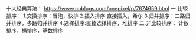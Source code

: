 十大经典算法：
https://www.cnblogs.com/onepixel/p/7674659.html
一.比较排序：
1.交换排序：冒泡，快排
2.插入排序:直接插入，希尔
3.归并排序：二路归并排序，多路归并排序
4.选择排序:直接选择排序，堆排序
二.非比较排序：
计数排序，桶排序，基数排序
